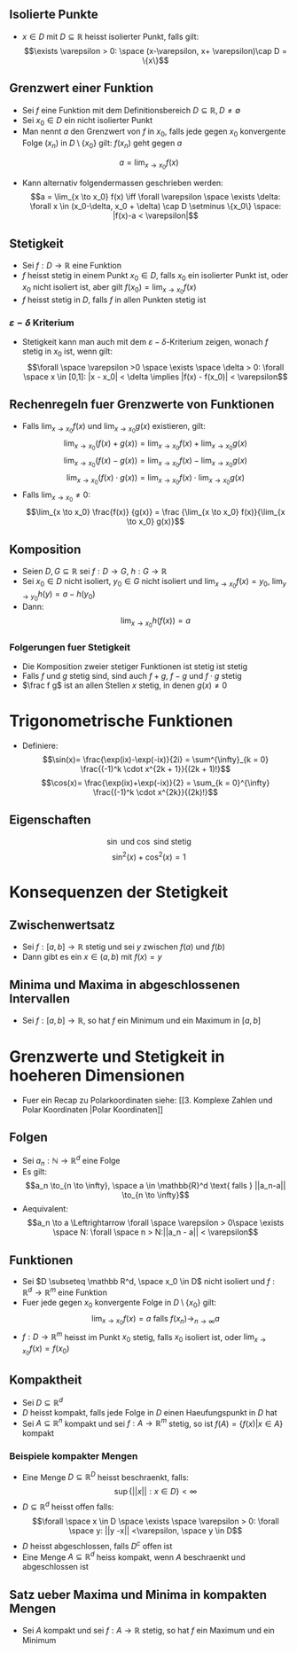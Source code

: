## Isolierte Punkte
- $x\in D$ mit $D \subseteq \mathbb R$ heisst isolierter Punkt, falls gilt:
$$\exists \varepsilon > 0: \space (x-\varepsilon, x+ \varepsilon)\cap D = \{x\}$$
## Grenzwert einer Funktion
- Sei $f$ eine Funktion mit dem Definitionsbereich $D \subseteq \mathbb R, D \ne \emptyset$ 
- Sei $x_0 \in D$ ein nicht isolierter Punkt
- Man nennt $a$ den Grenzwert von $f$ in $x_0$, falls jede gegen $x_0$ konvergente Folge ($x_n$) in $D \setminus \{x_0\}$ gilt: $f(x_n)$ geht gegen $a$

$$a = \lim_{x\to x_0}f(x)$$
- Kann alternativ folgendermassen geschrieben werden:
$$a = \lim_{x \to x_0} f(x) \iff \forall \varepsilon \space \exists \delta: \forall x \in  (x_0-\delta, x_0 + \delta) \cap D \setminus \{x_0\} \space: |f(x)-a < \varepsilon|$$
## Stetigkeit
- Sei $f: D \to \mathbb R$ eine Funktion
- $f$ heisst stetig in einem Punkt $x_0\in D$, falls $x_0$ ein isolierter Punkt ist, oder $x_0$ nicht isoliert ist, aber gilt $f(x_0) = \lim_{x \to x_0} f(x)$
- $f$ heisst stetig in $D$, falls $f$ in allen Punkten stetig ist
### $\varepsilon-\delta$ Kriterium
- Stetigkeit kann man auch mit dem $\varepsilon-\delta$-Kriterium zeigen, wonach $f$ stetig in $x_0$ ist, wenn gilt:
$$\forall \space \varepsilon >0 \space \exists \space \delta > 0: \forall \space x \in [0,1]: |x - x_0| < \delta \implies |f(x) - f(x_0)| < \varepsilon$$
## Rechenregeln fuer Grenzwerte von Funktionen
- Falls $\lim_{x \to x_0} f(x)$ und $\lim_{x \to x_0} g(x)$ existieren, gilt:
$$\lim_{x \to x_0} (f(x) + g(x)) = \lim_{x \to x_0} f(x) + \lim_{x \to x_0} g(x)$$
$$\lim_{x \to x_0} (f(x) - g(x)) = \lim_{x \to x_0} f(x) - \lim_{x \to x_0} g(x)$$
$$\lim_{x \to x_0} (f(x) \cdot g(x)) = \lim_{x \to x_0} f(x) \cdot \lim_{x \to x_0} g(x)$$
 - Falls $\lim_{x \to x_0} \ne 0$:
$$\lim_{x \to x_0} \frac{f(x)} {g(x)} = \frac {\lim_{x \to x_0} f(x)}{\lim_{x \to x_0} g(x)}$$
## Komposition
- Seien $D, G \subseteq \mathbb{R}$ sei $f: D \to G$, $h: G \to \mathbb R$
- Sei $x_0 \in D$ nicht isoliert, $y_0 \in G$ nicht isoliert und $\lim_{x \to x_0}f(x) = y_0$, $\lim_{y \to y_0} h(y) = a - h(y_0)$
- Dann:
$$\lim_{x \to x_0} h(f(x)) = a$$
### Folgerungen fuer Stetigkeit
- Die Komposition zweier stetiger Funktionen ist stetig ist stetig
- Falls $f$ und $g$ stetig sind, sind auch $f+g$, $f-g$ und $f \cdot g$ stetig
- $\frac f g$ ist an allen Stellen $x$ stetig, in denen $g(x) \ne 0$ 
# Trigonometrische Funktionen
- Definiere:
$$\sin(x)= \frac{\exp(ix)-\exp(-ix)}{2i} = \sum^{\infty}_{k = 0} \frac{(-1)^k \cdot x^{2k + 1}}{(2k + 1)!}$$ 
$$\cos(x)= \frac{\exp(ix)+\exp(-ix)}{2} = \sum_{k = 0}^{\infty} \frac{(-1)^k \cdot x^{2k}}{(2k)!}$$
## Eigenschaften
$$\sin \text{ und } \cos \text{ sind stetig}$$
$$\sin^2(x) + \cos^2(x) = 1$$
# Konsequenzen der Stetigkeit
## Zwischenwertsatz
- Sei $f :[a, b] \to \mathbb R$ stetig und sei $y$ zwischen $f(a)$ und $f(b)$
- Dann gibt es ein $x \in (a, b)$ mit $f(x) = y$
## Minima und Maxima in abgeschlossenen Intervallen
- Sei $f:[a, b] \to \mathbb R$, so hat $f$ ein Minimum und ein Maximum in $[a,b]$
# Grenzwerte und Stetigkeit in hoeheren Dimensionen
- Fuer ein Recap zu Polarkoordinaten siehe: [[3. Komplexe Zahlen und Polar Koordinaten |Polar Koordinaten]] 
## Folgen
- Sei $a_n: \mathbb N \to \mathbb R^d$ eine Folge
- Es gilt: 
$$a_n \to_{n \to \infty}, \space a \in  \mathbb{R}^d \text{ falls } ||a_n-a|| \to_{n \to \infty}$$
- Aequivalent:
$$a_n \to a \Leftrightarrow \forall \space \varepsilon > 0\space \exists \space N: \forall \space n > N:||a_n - a|| < \varepsilon$$
## Funktionen 
- Sei $D \subseteq \mathbb R^d, \space x_0 \in D$ nicht isoliert und $f: \mathbb R^d \to\mathbb{R}^m$ eine Funktion
- Fuer jede gegen $x_0$ konvergente Folge in $D \setminus \{x_0\}$ gilt:
$$\lim_{x \to x_0} f(x)=a \text{ falls }
f(x_n) \to_{n \to \infty} a$$
- $f: D \to \mathbb R^m$ heisst im Punkt $x_0$ stetig, falls $x_0$ isoliert ist, oder $\lim_{x \to x_0}f(x) = f(x_0)$ 
## Kompaktheit
- Sei $D \subseteq \mathbb R^d$
- $D$ heisst kompakt, falls jede Folge in $D$ einen Haeufungspunkt in $D$ hat
- Sei $A \subseteq \mathbb R^n$ kompakt und sei $f: A \to \mathbb R^m$ stetig, so ist $f(A) = \{f(x)|x \in A\}$ kompakt
### Beispiele kompakter Mengen
- Eine Menge $D \subseteq \mathbb R^D$ heisst beschraenkt, falls:
$$\sup\{||x|| : x \in D\} < \infty$$
- $D \subseteq \mathbb R^d$ heisst offen falls:
$$\forall \space x \in D \space \exists \space \varepsilon > 0: \forall \space y: ||y -x|| <\varepsilon, \space y \in D$$
- $D$ heisst abgeschlossen, falls $D^c$ offen ist
- Eine Menge $A \subseteq \mathbb R^d$  heiss kompakt, wenn $A$ beschraenkt und abgeschlossen ist
## Satz ueber Maxima und Minima in kompakten Mengen
- Sei $A$ kompakt und sei $f: A \to \mathbb R$ stetig, so hat $f$ ein Maximum und ein Minimum
